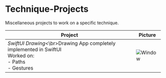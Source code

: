 # Technique-Projects
 Miscellaneous projects to work on a specific technique.

| Project | Picture |
| -------- | -------- |
| *SwiftUI Drawing*<\br>Drawing App completely implemented in SwiftUI</br>Worked on:</br>- Paths</br>- Gestures | ![Window](People-On-A-Map/Screenshots/Window) |
